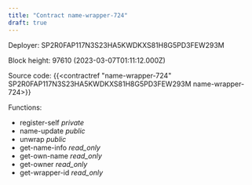 ```yaml
---
title: "Contract name-wrapper-724"
draft: true
---
```

Deployer: SP2R0FAP117N3S23HA5KWDKXS81H8G5PD3FEW293M


 



Block height: 97610 (2023-03-07T01:11:12.000Z)

Source code: {{<contractref "name-wrapper-724" SP2R0FAP117N3S23HA5KWDKXS81H8G5PD3FEW293M name-wrapper-724>}}

Functions:

* register-self _private_
* name-update _public_
* unwrap _public_
* get-name-info _read_only_
* get-own-name _read_only_
* get-owner _read_only_
* get-wrapper-id _read_only_
